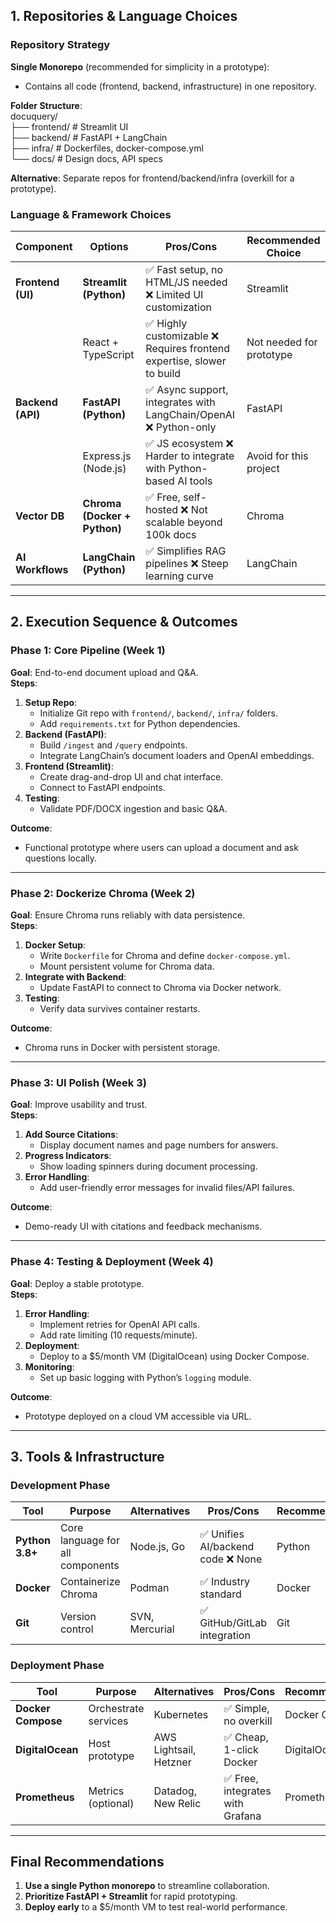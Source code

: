 ## **1\. Repositories & Language Choices**

### **Repository Strategy**

**Single Monorepo** (recommended for simplicity in a prototype):

* Contains all code (frontend, backend, infrastructure) in one repository.

**Folder Structure**:  
docuquery/    
├── frontend/        \# Streamlit UI    
├── backend/         \# FastAPI \+ LangChain    
├── infra/           \# Dockerfiles, docker-compose.yml    
└── docs/            \# Design docs, API specs

**Alternative**: Separate repos for frontend/backend/infra (overkill for a prototype).

### **Language & Framework Choices**

| Component | Options | Pros/Cons | Recommended Choice |
| ----- | ----- | ----- | ----- |
| **Frontend (UI)** | **Streamlit (Python)** | ✅ Fast setup, no HTML/JS needed ❌ Limited UI customization | Streamlit |
|  | React \+ TypeScript | ✅ Highly customizable ❌ Requires frontend expertise, slower to build | Not needed for prototype |
| **Backend (API)** | **FastAPI (Python)** | ✅ Async support, integrates with LangChain/OpenAI ❌ Python-only | FastAPI |
|  | Express.js (Node.js) | ✅ JS ecosystem ❌ Harder to integrate with Python-based AI tools | Avoid for this project |
| **Vector DB** | **Chroma (Docker \+ Python)** | ✅ Free, self-hosted ❌ Not scalable beyond 100k docs | Chroma |
| **AI Workflows** | **LangChain (Python)** | ✅ Simplifies RAG pipelines ❌ Steep learning curve | LangChain |

---

## **2\. Execution Sequence & Outcomes**

### **Phase 1: Core Pipeline (Week 1\)**

**Goal**: End-to-end document upload and Q\&A.  
**Steps**:

1. **Setup Repo**:  
   * Initialize Git repo with `frontend/`, `backend/`, `infra/` folders.  
   * Add `requirements.txt` for Python dependencies.  
2. **Backend (FastAPI)**:  
   * Build `/ingest` and `/query` endpoints.  
   * Integrate LangChain’s document loaders and OpenAI embeddings.  
3. **Frontend (Streamlit)**:  
   * Create drag-and-drop UI and chat interface.  
   * Connect to FastAPI endpoints.  
4. **Testing**:  
   * Validate PDF/DOCX ingestion and basic Q\&A.

**Outcome**:

* Functional prototype where users can upload a document and ask questions locally.

---

### **Phase 2: Dockerize Chroma (Week 2\)**

**Goal**: Ensure Chroma runs reliably with data persistence.  
**Steps**:

1. **Docker Setup**:  
   * Write `Dockerfile` for Chroma and define `docker-compose.yml`.  
   * Mount persistent volume for Chroma data.  
2. **Integrate with Backend**:  
   * Update FastAPI to connect to Chroma via Docker network.  
3. **Testing**:  
   * Verify data survives container restarts.

**Outcome**:

* Chroma runs in Docker with persistent storage.

---

### **Phase 3: UI Polish (Week 3\)**

**Goal**: Improve usability and trust.  
**Steps**:

1. **Add Source Citations**:  
   * Display document names and page numbers for answers.  
2. **Progress Indicators**:  
   * Show loading spinners during document processing.  
3. **Error Handling**:  
   * Add user-friendly error messages for invalid files/API failures.

**Outcome**:

* Demo-ready UI with citations and feedback mechanisms.

---

### **Phase 4: Testing & Deployment (Week 4\)**

**Goal**: Deploy a stable prototype.  
**Steps**:

1. **Error Handling**:  
   * Implement retries for OpenAI API calls.  
   * Add rate limiting (10 requests/minute).  
2. **Deployment**:  
   * Deploy to a $5/month VM (DigitalOcean) using Docker Compose.  
3. **Monitoring**:  
   * Set up basic logging with Python’s `logging` module.

**Outcome**:

* Prototype deployed on a cloud VM accessible via URL.

---

## **3\. Tools & Infrastructure**

### **Development Phase**

| Tool | Purpose | Alternatives | Pros/Cons | Recommendation |
| ----- | ----- | ----- | ----- | ----- |
| **Python 3.8+** | Core language for all components | Node.js, Go | ✅ Unifies AI/backend code ❌ None | Python |
| **Docker** | Containerize Chroma | Podman | ✅ Industry standard | Docker |
| **Git** | Version control | SVN, Mercurial | ✅ GitHub/GitLab integration | Git |

### **Deployment Phase**

| Tool | Purpose | Alternatives | Pros/Cons | Recommendation |
| ----- | ----- | ----- | ----- | ----- |
| **Docker Compose** | Orchestrate services | Kubernetes | ✅ Simple, no overkill | Docker Compose |
| **DigitalOcean** | Host prototype | AWS Lightsail, Hetzner | ✅ Cheap, 1-click Docker | DigitalOcean |
| **Prometheus** | Metrics (optional) | Datadog, New Relic | ✅ Free, integrates with Grafana | Prometheus |

---

## **Final Recommendations**

1. **Use a single Python monorepo** to streamline collaboration.  
2. **Prioritize FastAPI \+ Streamlit** for rapid prototyping.  
3. **Deploy early** to a $5/month VM to test real-world performance.

